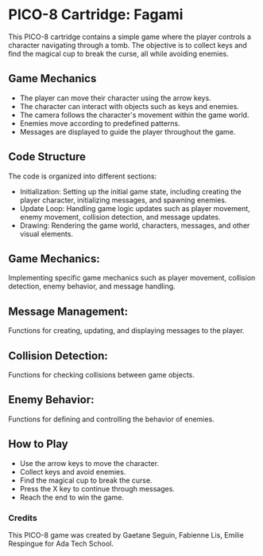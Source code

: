 # PICO-8 Cartridge: Fagami
This PICO-8 cartridge contains a simple game where the player controls a character navigating through a tomb. The objective is to collect keys and find the magical cup to break the curse, all while avoiding enemies.

## Game Mechanics
- The player can move their character using the arrow keys.
- The character can interact with objects such as keys and enemies.
- The camera follows the character's movement within the game world.
- Enemies move according to predefined patterns.
- Messages are displayed to guide the player throughout the game.

## Code Structure
The code is organized into different sections:

- Initialization: Setting up the initial game state, including creating the player character, initializing messages, and spawning enemies.
- Update Loop: Handling game logic updates such as player movement, enemy movement, collision detection, and message updates.
- Drawing: Rendering the game world, characters, messages, and other visual elements.
  
## Game Mechanics: 
Implementing specific game mechanics such as player movement, collision detection, enemy behavior, and message handling.

## Message Management: 
Functions for creating, updating, and displaying messages to the player.

## Collision Detection:
Functions for checking collisions between game objects.

## Enemy Behavior:
Functions for defining and controlling the behavior of enemies.

## How to Play
- Use the arrow keys to move the character.
- Collect keys and avoid enemies.
- Find the magical cup to break the curse.
- Press the X key to continue through messages.
- Reach the end to win the game.
  
### Credits
This PICO-8 game was created by Gaetane Seguin, Fabienne Lis, Emilie Respingue for Ada Tech School.
